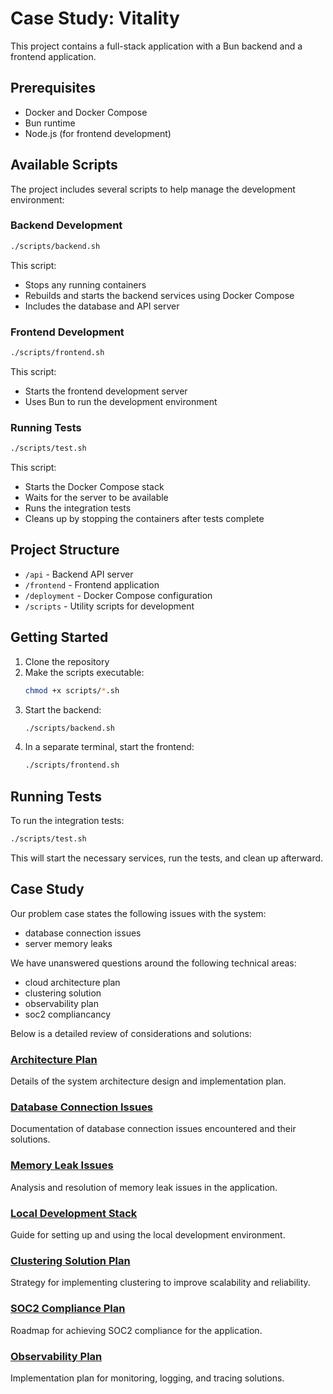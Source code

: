 # Case Study: Vitality

This project contains a full-stack application with a Bun backend and a frontend application.

## Prerequisites

- Docker and Docker Compose
- Bun runtime
- Node.js (for frontend development)

## Available Scripts

The project includes several scripts to help manage the development environment:

### Backend Development

```bash
./scripts/backend.sh
```
This script:
- Stops any running containers
- Rebuilds and starts the backend services using Docker Compose
- Includes the database and API server

### Frontend Development

```bash
./scripts/frontend.sh
```
This script:
- Starts the frontend development server
- Uses Bun to run the development environment

### Running Tests

```bash
./scripts/test.sh
```
This script:
- Starts the Docker Compose stack
- Waits for the server to be available
- Runs the integration tests
- Cleans up by stopping the containers after tests complete

## Project Structure

- `/api` - Backend API server
- `/frontend` - Frontend application
- `/deployment` - Docker Compose configuration
- `/scripts` - Utility scripts for development

## Getting Started

1. Clone the repository
2. Make the scripts executable:
   ```bash
   chmod +x scripts/*.sh
   ```
3. Start the backend:
   ```bash
   ./scripts/backend.sh
   ```
4. In a separate terminal, start the frontend:
   ```bash
   ./scripts/frontend.sh
   ```

## Running Tests

To run the integration tests:
```bash
./scripts/test.sh
```

This will start the necessary services, run the tests, and clean up afterward.

## Case Study

Our problem case states the following issues with the system:
- database connection issues
- server memory leaks

We have unanswered questions around the following technical areas:
- cloud architecture plan
- clustering solution
- observability plan
- soc2 compliancancy

Below is a detailed review of considerations and solutions:

### [Architecture Plan](./arch-plan.md)
Details of the system architecture design and implementation plan.

### [Database Connection Issues](./db-connection-issues.md)
Documentation of database connection issues encountered and their solutions.

### [Memory Leak Issues](./memory-leak-issues.md)
Analysis and resolution of memory leak issues in the application.

### [Local Development Stack](./local-dev-stack.md)
Guide for setting up and using the local development environment.

### [Clustering Solution Plan](./clustering-solution-plan.md)
Strategy for implementing clustering to improve scalability and reliability.

### [SOC2 Compliance Plan](./soc2-compliance-plan.md)
Roadmap for achieving SOC2 compliance for the application.

### [Observability Plan](./observability-plan.md)
Implementation plan for monitoring, logging, and tracing solutions.


